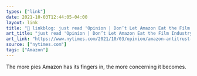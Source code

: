 ```yaml
---
types: ["link"]
date: 2021-10-03T12:44:05-04:00
layout: link
title: "🔗 linkblog: just read 'Opinion | Don’t Let Amazon Eat the Film Industry - The New York Times'"
art_title: "just read 'Opinion | Don’t Let Amazon Eat the Film Industry - The New York Times"
art_link: "https://www.nytimes.com/2021/10/03/opinion/amazon-antitrust-movies.html"
source: ["nytimes.com"]
tags: ["Amazon"]
---
```

The more pies Amazon has its fingers in, the more concerning it becomes.
